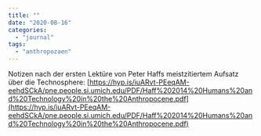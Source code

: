 ```yaml
---
title: ""
date: "2020-08-16"
categories: 
  - "journal"
tags: 
  - "anthropozaen"
---
```


Notizen nach der ersten Lektüre von Peter Haffs meistzitiertem Aufsatz über die Technosphere: [https://hyp.is/iuARvt-PEeqAM-eehdSCkA/pne.people.si.umich.edu/PDF/Haff%202014%20Humans%20and%20Technology%20in%20the%20Anthropocene.pdf](https://hyp.is/iuARvt-PEeqAM-eehdSCkA/pne.people.si.umich.edu/PDF/Haff%202014%20Humans%20and%20Technology%20in%20the%20Anthropocene.pdf)
